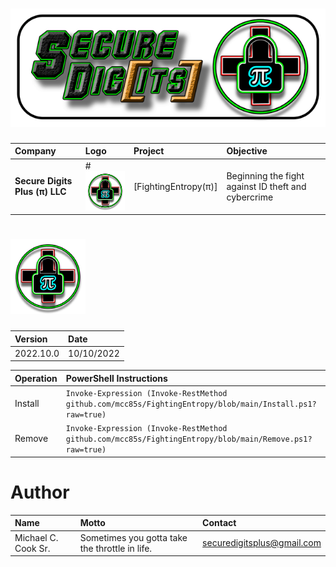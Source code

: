 [logo]: https://github.com/mcc85s/FightingEntropy/blob/main/Graphics/OEMlogo.bmp
[banner]: https://github.com/mcc85s/FightingEntropy/blob/main/Graphics/banner.png

# ![banner]
| Company                           | Logo      | Project              | Objective                                           |
|:----------------------------------|:----------|:---------------------|:----------------------------------------------------|
| <b>Secure Digits Plus (π) LLC</b> | # ![logo] | [FightingEntropy(π)] | Beginning the fight against ID theft and cybercrime |

# ![logo]

| Version    | Date       |
|:-----------|:-----------|
| 2022.10.0  | 10/10/2022 | 

| Operation  | PowerShell Instructions
|:-----------|:----------------------------------------------------------------------------------------------------------|
| Install    | `Invoke-Expression (Invoke-RestMethod github.com/mcc85s/FightingEntropy/blob/main/Install.ps1?raw=true) ` | 
| Remove     | `Invoke-Expression (Invoke-RestMethod github.com/mcc85s/FightingEntropy/blob/main/Remove.ps1?raw=true)  ` |

# Author
| Name                | Motto                                          | Contact                    |
|:--------------------|:-----------------------------------------------|:---------------------------|
| Michael C. Cook Sr. | Sometimes you gotta take the throttle in life. | securedigitsplus@gmail.com |

